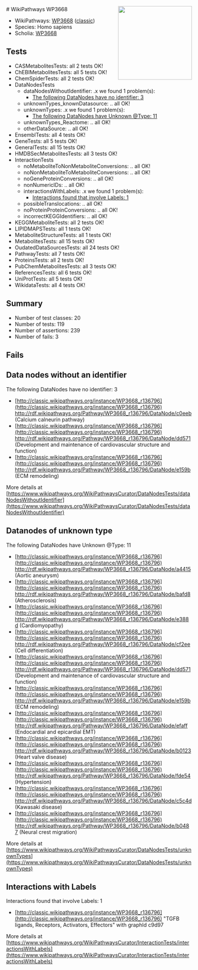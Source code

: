 <img style="float: right; width: 200px" src="https://upload.wikimedia.org/wikipedia/commons/thumb/8/83/Wplogo_with_text_500.png/640px-Wplogo_with_text_500.png" />
# WikiPathways WP3668

* WikiPathways: [WP3668](https://wikipathways.org/pathways/WP3668) ([classic](https://classic.wikipathways.org/instance/WP3668))
* Species: Homo sapiens
* Scholia: [WP3668](https://scholia.toolforge.org/wikipathways/WP3668)
## Tests
* CASMetabolitesTests: all 2 tests OK!
* ChEBIMetabolitesTests: all 5 tests OK!
* ChemSpiderTests: all 2 tests OK!
* DataNodesTests
    * dataNodesWithoutIdentifier: .x we found 1 problem(s):
        * [The following DataNodes have no identifier: 3](#d2d32fa2)
    * unknownTypes_knownDatasource: .. all OK!
    * unknownTypes: .x we found 1 problem(s):
        * [The following DataNodes have Unknown @Type: 11](#ef950832)
    * unknownTypes_Reactome: .. all OK!
    * otherDataSource: .. all OK!
* EnsemblTests: all 4 tests OK!
* GeneTests: all 5 tests OK!
* GeneralTests: all 15 tests OK!
* HMDBSecMetabolitesTests: all 3 tests OK!
* InteractionTests
    * noMetaboliteToNonMetaboliteConversions: .. all OK!
    * noNonMetaboliteToMetaboliteConversions: .. all OK!
    * noGeneProteinConversions: .. all OK!
    * nonNumericIDs: .. all OK!
    * interactionsWithLabels: .x we found 1 problem(s):
        * [Interactions found that involve Labels: 1](#630d2678)
    * possibleTranslocations: .. all OK!
    * noProteinProteinConversions: .. all OK!
    * incorrectKEGGIdentifiers: .. all OK!
* KEGGMetaboliteTests: all 2 tests OK!
* LIPIDMAPSTests: all 1 tests OK!
* MetaboliteStructureTests: all 1 tests OK!
* MetabolitesTests: all 15 tests OK!
* OudatedDataSourcesTests: all 24 tests OK!
* PathwayTests: all 7 tests OK!
* ProteinsTests: all 2 tests OK!
* PubChemMetabolitesTests: all 3 tests OK!
* ReferencesTests: all 6 tests OK!
* UniProtTests: all 5 tests OK!
* WikidataTests: all 4 tests OK!


## Summary

* Number of test classes: 20
* Number of tests: 119
* Number of assertions: 239
* Number of fails: 3

## Fails

<a name="d2d32fa2" />

## Data nodes without an identifier

The following DataNodes have no identifier: 3

* [http://classic.wikipathways.org/instance/WP3668_r136796](http://classic.wikipathways.org/instance/WP3668_r136796) http://rdf.wikipathways.org/Pathway/WP3668_r136796/DataNode/c0eeb (Calcium calneurin pathway)
* [http://classic.wikipathways.org/instance/WP3668_r136796](http://classic.wikipathways.org/instance/WP3668_r136796) http://rdf.wikipathways.org/Pathway/WP3668_r136796/DataNode/dd571 (Development and maintenance 
of cardiovascular structure 
and function)
* [http://classic.wikipathways.org/instance/WP3668_r136796](http://classic.wikipathways.org/instance/WP3668_r136796) http://rdf.wikipathways.org/Pathway/WP3668_r136796/DataNode/e159b (ECM remodeling)


More details at [https://www.wikipathways.org/WikiPathwaysCurator/DataNodesTests/dataNodesWithoutIdentifier](https://www.wikipathways.org/WikiPathwaysCurator/DataNodesTests/dataNodesWithoutIdentifier)

<a name="ef950832" />

## Datanodes of unknown type

The following DataNodes have Unknown @Type: 11

* [http://classic.wikipathways.org/instance/WP3668_r136796](http://classic.wikipathways.org/instance/WP3668_r136796) http://rdf.wikipathways.org/Pathway/WP3668_r136796/DataNode/a4415 (Aortic aneurysm)
* [http://classic.wikipathways.org/instance/WP3668_r136796](http://classic.wikipathways.org/instance/WP3668_r136796) http://rdf.wikipathways.org/Pathway/WP3668_r136796/DataNode/bafd8 (Atherosclerosis)
* [http://classic.wikipathways.org/instance/WP3668_r136796](http://classic.wikipathways.org/instance/WP3668_r136796) http://rdf.wikipathways.org/Pathway/WP3668_r136796/DataNode/e388d (Cardiomyopathy)
* [http://classic.wikipathways.org/instance/WP3668_r136796](http://classic.wikipathways.org/instance/WP3668_r136796) http://rdf.wikipathways.org/Pathway/WP3668_r136796/DataNode/cf2ee (Cell differentiation)
* [http://classic.wikipathways.org/instance/WP3668_r136796](http://classic.wikipathways.org/instance/WP3668_r136796) http://rdf.wikipathways.org/Pathway/WP3668_r136796/DataNode/dd571 (Development and maintenance 
of cardiovascular structure 
and function)
* [http://classic.wikipathways.org/instance/WP3668_r136796](http://classic.wikipathways.org/instance/WP3668_r136796) http://rdf.wikipathways.org/Pathway/WP3668_r136796/DataNode/e159b (ECM remodeling)
* [http://classic.wikipathways.org/instance/WP3668_r136796](http://classic.wikipathways.org/instance/WP3668_r136796) http://rdf.wikipathways.org/Pathway/WP3668_r136796/DataNode/efaff (Endocardial and epicardial EMT)
* [http://classic.wikipathways.org/instance/WP3668_r136796](http://classic.wikipathways.org/instance/WP3668_r136796) http://rdf.wikipathways.org/Pathway/WP3668_r136796/DataNode/b0123 (Heart valve disease)
* [http://classic.wikipathways.org/instance/WP3668_r136796](http://classic.wikipathways.org/instance/WP3668_r136796) http://rdf.wikipathways.org/Pathway/WP3668_r136796/DataNode/fde54 (Hypertension)
* [http://classic.wikipathways.org/instance/WP3668_r136796](http://classic.wikipathways.org/instance/WP3668_r136796) http://rdf.wikipathways.org/Pathway/WP3668_r136796/DataNode/c5c4d (Kawasaki disease)
* [http://classic.wikipathways.org/instance/WP3668_r136796](http://classic.wikipathways.org/instance/WP3668_r136796) http://rdf.wikipathways.org/Pathway/WP3668_r136796/DataNode/b0487 (Neural crest migration)


More details at [https://www.wikipathways.org/WikiPathwaysCurator/DataNodesTests/unknownTypes](https://www.wikipathways.org/WikiPathwaysCurator/DataNodesTests/unknownTypes)

<a name="630d2678" />

## Interactions with Labels

Interactions found that involve Labels: 1

* [http://classic.wikipathways.org/instance/WP3668_r136796](http://classic.wikipathways.org/instance/WP3668_r136796) "TGFB ligands, 
Receptors, 
Activators, 
Effectors" with graphId c9d97


More details at [https://www.wikipathways.org/WikiPathwaysCurator/InteractionTests/interactionsWithLabels](https://www.wikipathways.org/WikiPathwaysCurator/InteractionTests/interactionsWithLabels)

